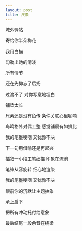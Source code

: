 ```yaml
---
layout: post
title: 尺素
---
```


城外驿站 

寄给你半朵梅花 

我用白描 

勾勒出她的清淡

所有情节 

还在先抑忘了后扬 

过渡不了 对你写意地坦白 

铺垫太长

尺素还是没有鱼传 条件关联心里呢喃

鸟鸣格外对偶工整 感觉铺展有如排比

我的笔墨哽咽 又犹豫不决

下一句用借喻还是再起兴

插叙一小段工笔细描 印象在流淌

笔锋从容旋转 细心地渲染

我的笔墨哽咽 又犹豫不决

眼前你的沉默让主题抽象

承上启下 

把所有冲动托付给意象

最后结尾一段余音在绕梁